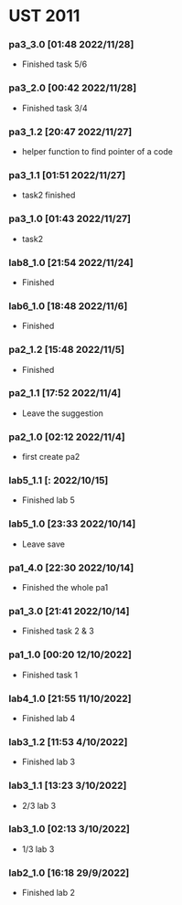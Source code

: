 # UST 2011

### pa3_3.0 [01:48 2022/11/28]

- Finished task 5/6

### pa3_2.0 [00:42 2022/11/28]

- Finished task 3/4

### pa3_1.2 [20:47 2022/11/27]

- helper function to find pointer of a code

### pa3_1.1 [01:51 2022/11/27]

- task2 finished

### pa3_1.0 [01:43 2022/11/27]

- task2

### lab8_1.0 [21:54 2022/11/24]

- Finished

### lab6_1.0 [18:48 2022/11/6]

- Finished

### pa2_1.2 [15:48 2022/11/5]

- Finished

### pa2_1.1 [17:52 2022/11/4]

- Leave the suggestion

### pa2_1.0 [02:12 2022/11/4]

- first create pa2

### lab5_1.1 [: 2022/10/15]

- Finished lab 5

### lab5_1.0 [23:33 2022/10/14]

- Leave save

### pa1_4.0 [22:30 2022/10/14]

- Finished the whole pa1

### pa1_3.0 [21:41 2022/10/14]

- Finished task 2 & 3

### pa1_1.0 [00:20 12/10/2022]

- Finished task 1

### lab4_1.0 [21:55 11/10/2022]

- Finished lab 4

### lab3_1.2 [11:53 4/10/2022]

- Finished lab 3

### lab3_1.1 [13:23 3/10/2022]

- 2/3 lab 3

### lab3_1.0 [02:13 3/10/2022]

- 1/3 lab 3

### lab2_1.0 [16:18 29/9/2022]

- Finished lab 2